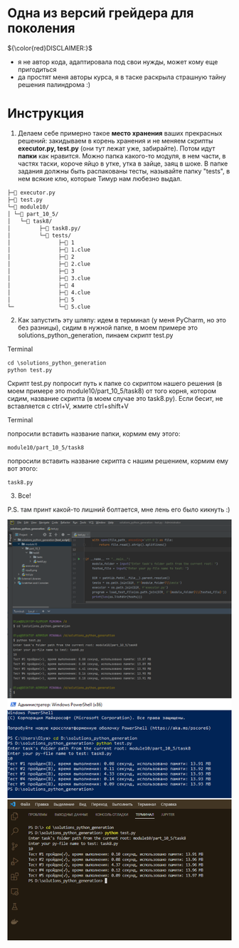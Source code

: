 # Одна из версий грейдера для поколения

${\color{red}DISCLAIMER:}$
* я не автор кода, адаптировала под свои нужды, может кому еще пригодиться
* да простят меня авторы курса, я в таске раскрыла страшную тайну решения палиндрома :)

# Инструкция
1. Делаем себе примерно такое **место хранения** ваших прекрасных решений: закидываем в корень хранения и не меняем скрипты **executor.py, test.py** (они тут лежат уже, забирайте). Потом идут **папки** как нравится. Можно папка какого-то модуля, в нем части, в частях таски, короче яйцо в утке, утка в зайце, заяц в шоке. В папке задания должны быть распакованы тесты, называйте папку "tests", в нем всякие клю, которые Тимур нам любезно выдал.

```📁 solutions_python_generation/<br>
├─📄 executor.py
├─📄 test.py
└─📁 module10/
│ └─📁 part_10_5/
│   └─📁 task8/
│         ├─📄 task8.py/
│         └─📁 tests/
│               ├─📄 1
│               ├─📄 1.clue
│               ├─📄 2
│               ├─📄 2.clue
│               ├─📄 3
│               ├─📄 3.clue
│               ├─📄 4
│               ├─📄 4.clue
│               ├─📄 5
└─              └─📄 5.clue
```
2. Как запустить эту шляпу: идем в терминал (у меня PyCharm, но это без разницы), сидим в нужной папке, в моем примере это solutions_python_generation, пинаем скрипт test.py

Terminal

    cd \solutions_python_generation
    python test.py

Скрипт test.py попросит путь к папке со скриптом нашего решения (в моем примере это module10/part_10_5/task8) от того корня, котором сидим, название скрипта (в моем случае это task8.py).
Если бесит, не вставляется с ctrl+V, жмите ctrl+shift+V

Terminal

попросили вставить название папки, кормим ему этого:

    module10/part_10_5/task8

попросили вставить название скрипта с нашим решением, кормим ему вот этого:

    task8.py

3. Все!

P.S. там принт какой-то лишний болтается, мне лень его было кикнуть :)

<img src="https://github.com/PavloOps/pygen_grader/blob/main/result_pycharm.png" width="800"/>
<img src="https://github.com/PavloOps/pygen_grader/blob/main/result_shell.png" width="600"/>
<img src="https://github.com/PavloOps/pygen_grader/blob/main/result_vscode.png" width="600"/>
